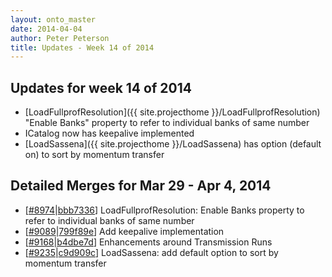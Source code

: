 ```yaml
---
layout: onto_master
date: 2014-04-04
author: Peter Peterson
title: Updates - Week 14 of 2014
---
```

Updates for week 14 of 2014
---------------------------
* [LoadFullprofResolution]({{ site.projecthome }}/LoadFullprofResolution) "Enable Banks" property to refer to individual banks of same number
* ICatalog now has keepalive implemented
* [LoadSassena]({{ site.projecthome }}/LoadSassena) has option (default on) to sort by momentum transfer

Detailed Merges for Mar 29 - Apr 4, 2014
----------------------------------------
* \[[#8974](http://trac.mantidproject.org/mantid/ticket/8974)\|[bbb7336](https://github.com/mantidproject/mantid/commit/bbb73364b1bb13989501df211b7c1b75af9230fd)\] LoadFullprofResolution: Enable Banks property to refer to individual banks of same number
* \[[#9089](http://trac.mantidproject.org/mantid/ticket/9089)\|[799f89e](https://github.com/mantidproject/mantid/commit/799f89edb4a89b7d53d3e61f33c0b0a5a06ff008)\] Add keepalive implementation
* \[[#9168](http://trac.mantidproject.org/mantid/ticket/9168)\|[b4dbe7d](https://github.com/mantidproject/mantid/commit/b4dbe7d1efb664e3e3b26e6b34ae4d5997752a23)\] Enhancements around Transmission Runs
* \[[#9235](http://trac.mantidproject.org/mantid/ticket/9235)\|[c9d909c](https://github.com/mantidproject/mantid/commit/c9d909cc86f7e9921b0af6a01582cc942d4e9fdd)\] LoadSassena: add default option to sort by momentum transfer
